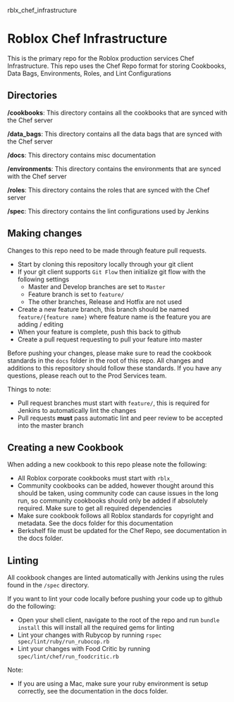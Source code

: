 rblx_chef_infrastructure

# Roblox Chef Infrastructure
This is the primary repo for the Roblox production services Chef Infrastructure. This repo uses the Chef Repo format for storing Cookbooks, Data Bags, Environments, Roles, and Lint Configurations

## Directories
**/cookbooks**:
This directory contains all the cookbooks that are synced with the Chef server

**/data_bags**:
This directory contains all the data bags that are synced with the Chef server

**/docs**:
This directory contains misc documentation

**/environments**:
This directory contains the environments that are synced with the Chef server 

**/roles**:
This directory contains the roles that are synced with the Chef server

**/spec**:
This directory contains the lint configurations used by Jenkins

## Making changes
Changes to this repo need to be made through feature pull requests.

* Start by cloning this repository locally through your git client
* If your git client supports `Git Flow` then initialize git flow with the following settings
  * Master and Develop branches are set to `Master`
  * Feature branch is set to `feature/`
  * The other branches, Release and Hotfix are not used
* Create a new feature branch, this branch should be named `feature/{feature name}` where feature name is the feature you are adding / editing
* When your feature is complete, push this back to github
* Create a pull request requesting to pull your feature into master

Before pushing your changes, please make sure to read the cookbook standards in the `docs` folder in the root of this repo. All changes and additions to this repository should follow these standards. If you have any questions, please reach out to the Prod Services team.

Things to note:
* Pull request branches must start with `feature/`, this is required for Jenkins to automatically lint the changes
* Pull requests **must** pass automatic lint and peer review to be accepted into the master branch

## Creating a new Cookbook
When adding a new cookbook to this repo please note the following:
* All Roblox corporate cookbooks must start with `rblx_`
* Community cookbooks can be added, however thought around this should be taken, using community code can cause issues in the long run, so community cookbooks should only be added if absolutely required. Make sure to get all required dependencies
* Make sure cookbook follows all Roblox standards for copyright and metadata. See the docs folder for this documentation
* Berkshelf file must be updated for the Chef Repo, see documentation in the docs folder.

## Linting
All cookbook changes are linted automatically with Jenkins using the rules found in the `/spec` directory.

If you want to lint your code locally before pushing your code up to github do the following:
* Open your shell client, navigate to the root of the repo and run `bundle install` this will install all the required gems for linting
* Lint your changes with Rubycop by running `rspec spec/lint/ruby/run_rubocop.rb`
* Lint your changes with Food Critic by running `spec/lint/chef/run_foodcritic.rb`

Note:
* If you are using a Mac, make sure your ruby environment is setup correctly, see the documentation in the docs folder.
